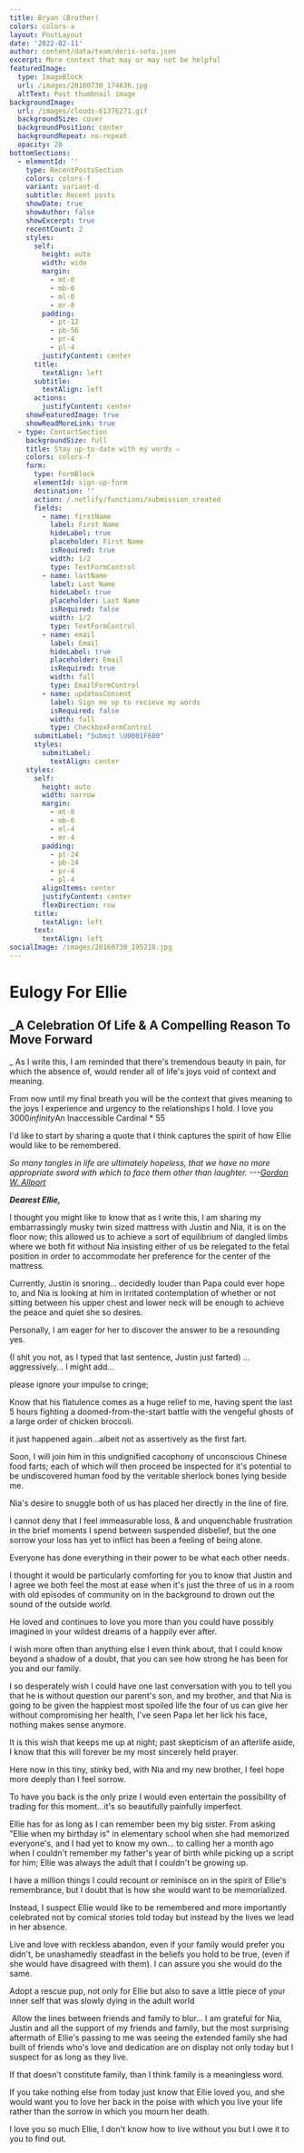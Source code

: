 ```yaml
---
title: Bryan (Brother)
colors: colors-a
layout: PostLayout
date: '2022-02-11'
author: content/data/team/doris-soto.json
excerpt: More context that may or may not be helpful
featuredImage:
  type: ImageBlock
  url: /images/20160730_174636.jpg
  altText: Post thumbnail image
backgroundImage:
  url: /images/clouds-61376271.gif
  backgroundSize: cover
  backgroundPosition: center
  backgroundRepeat: no-repeat
  opacity: 20
bottomSections:
  - elementId: ''
    type: RecentPostsSection
    colors: colors-f
    variant: variant-d
    subtitle: Recent posts
    showDate: true
    showAuthor: false
    showExcerpt: true
    recentCount: 2
    styles:
      self:
        height: auto
        width: wide
        margin:
          - mt-0
          - mb-0
          - ml-0
          - mr-0
        padding:
          - pt-12
          - pb-56
          - pr-4
          - pl-4
        justifyContent: center
      title:
        textAlign: left
      subtitle:
        textAlign: left
      actions:
        justifyContent: center
    showFeaturedImage: true
    showReadMoreLink: true
  - type: ContactSection
    backgroundSize: full
    title: Stay up-to-date with my words ✍️
    colors: colors-f
    form:
      type: FormBlock
      elementId: sign-up-form
      destination: ''
      action: /.netlify/functions/submission_created
      fields:
        - name: firstName
          label: First Name
          hideLabel: true
          placeholder: First Name
          isRequired: true
          width: 1/2
          type: TextFormControl
        - name: lastName
          label: Last Name
          hideLabel: true
          placeholder: Last Name
          isRequired: false
          width: 1/2
          type: TextFormControl
        - name: email
          label: Email
          hideLabel: true
          placeholder: Email
          isRequired: true
          width: full
          type: EmailFormControl
        - name: updatesConsent
          label: Sign me up to recieve my words
          isRequired: false
          width: full
          type: CheckboxFormControl
      submitLabel: "Submit \U0001F680"
      styles:
        submitLabel:
          textAlign: center
    styles:
      self:
        height: auto
        width: narrow
        margin:
          - mt-0
          - mb-0
          - ml-4
          - mr-4
        padding:
          - pt-24
          - pb-24
          - pr-4
          - pl-4
        alignItems: center
        justifyContent: center
        flexDirection: row
      title:
        textAlign: left
      text:
        textAlign: left
socialImage: /images/20160730_195218.jpg
---
```

# Eulogy For Ellie

## _A Celebration Of Life & A Compelling Reason To Move Forward
_
As I write this, I am reminded that there's tremendous beauty in pain, for which the absence of, would render all of life's joys void of context and meaning.

From now until my final breath you will be the context that gives meaning to the joys I experience and urgency to the relationships I hold. I love you 3000*infinity*An Inaccessible Cardinal * 55

I'd like to start by sharing a quote that I think captures the spirit of how Ellie would like to be remembered.

*So many tangles in life are ultimately hopeless, that we have no more appropriate sword with which to face them other than laughter. ---*[*Gordon W. Allport*](https://www.brainyquote.com/authors/gordon-w-allport-quotes)

***Dearest Ellie,***

I thought you might like to know that as I write this, I am sharing my embarrassingly musky twin sized mattress with Justin and Nia, it is on the floor now; this allowed us to achieve a sort of equilibrium of dangled limbs where we both fit without Nia insisting either of us be relegated to the fetal position in order to accommodate her preference for the center of the mattress.

Currently, Justin is snoring... decidedly louder than Papa could ever hope to, and Nia is looking at him in irritated contemplation of whether or not sitting between his upper chest and lower neck will be enough to achieve the peace and quiet she so desires.

Personally, I am eager for her to discover the answer to be a resounding yes.

(I shit you not, as I typed that last sentence, Justin just farted) ... aggressively... I might add...

please ignore your impulse to cringe;

Know that his flatulence comes as a huge relief to me, having spent the last 5 hours fighting a doomed-from-the-start battle with the vengeful ghosts of a large order of chicken broccoli.

it just happened again...albeit not as assertively as the first fart.

Soon, I will join him in this undignified cacophony of unconscious Chinese food farts; each of which will then proceed be inspected for it's potential to be undiscovered human food by the veritable sherlock bones lying beside me.

Nia's desire to snuggle both of us has placed her directly in the line of fire.

I cannot deny that I feel immeasurable loss, & and unquenchable frustration in the brief moments I spend between suspended disbelief, but the one sorrow your loss has yet to inflict has been a feeling of being alone.

Everyone has done everything in their power to be what each other needs.

I thought it would be particularly comforting for you to know that Justin and I agree we both feel the most at ease when it's just the three of us in a room with old episodes of community on in the background to drown out the sound of the outside world.

He loved and continues to love you more than you could have possibly imagined in your wildest dreams of a happily ever after.

I wish more often than anything else I even think about, that I could know beyond a shadow of a doubt, that you can see how strong he has been for you and our family.

I so desperately wish I could have one last conversation with you to tell you that he is without question our parent's son, and my brother, and that Nia is going to be given the happiest most spoiled life the four of us can give her without compromising her health, I've seen Papa let her lick his face, nothing makes sense anymore.

It is this wish that keeps me up at night; past skepticism of an afterlife aside, I know that this will forever be my most sincerely held prayer.

Here now in this tiny, stinky bed, with Nia and my new brother, I feel hope more deeply than I feel sorrow.

To have you back is the only prize I would even entertain the possibility of trading for this moment...it's so beautifully painfully imperfect.

Ellie has for as long as I can remember been my big sister. From asking "Ellie when my birthday is" in elementary school when she had memorized everyone's, and I had yet to know my own... to calling her a month ago when I couldn't remember my father's year of birth while picking up a script for him; Ellie was always the adult that I couldn't be growing up.

I have a million things I could recount or reminisce on in the spirit of Ellie's remembrance, but I doubt that is how she would want to be memorialized.

Instead, I suspect Ellie would like to be remembered and more importantly celebrated not by comical stories told today but instead by the lives we lead in her absence.

Live and love with reckless abandon, even if your family would prefer you didn't, be unashamedly steadfast in the beliefs you hold to be true, (even if she would have disagreed with them). I can assure you she would do the same.

Adopt a rescue pup, not only for Ellie but also to save a little piece of your inner self that was slowly dying in the adult world

 Allow the lines between friends and family to blur... I am grateful for Nia, Justin and all the support of my friends and family, but the most surprising aftermath of Ellie's passing to me was seeing the extended family she had built of friends who's love and dedication are on display not only today but I suspect for as long as they live.

If that doesn't constitute family, than I think family is a meaningless word.

If you take nothing else from today just know that Ellie loved you, and she would want you to love her back in the poise with which you live your life rather than the sorrow in which you mourn her death.

I love you so much Ellie, I don't know how to live without you but I owe it to you to find out.